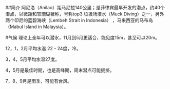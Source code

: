 
##简介
阿尼洛（Anilao）距马尼拉140公里；是菲律宾最早开发的潜点，约40个潜点，以微距和软珊瑚著称，号称top3 垃圾场潜水（Muck Diving）之一，另外两个印尼的蓝碧海峡（Lembeh Strait in Indonesia） ，马来西亚的马布岛（Mabul Island in Malaysia）。

#气候
理论上全年可以潜水，11月到5月更适合，能见度15m，甚至可以20m。

12，1，2月平均水温 22 - 24度，冷。

3，4，5月平均水温27度。

4，5月是最佳时期，也是高峰期，周末潜点可能拥挤。

7，8，9月是雨季，可能有台风。
